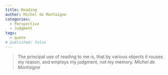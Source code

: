 ```yaml
---
title: Reading
author: Michel de Montaigne
categories:
  - Perspective
  - Judgment
tags:
  - quote
# published: false
---
```


> The principal use of reading to me is, that by various objects it rouses my reason, and employs my judgment, not my memory.
> <cite>Michel de Montaigne</cite>
